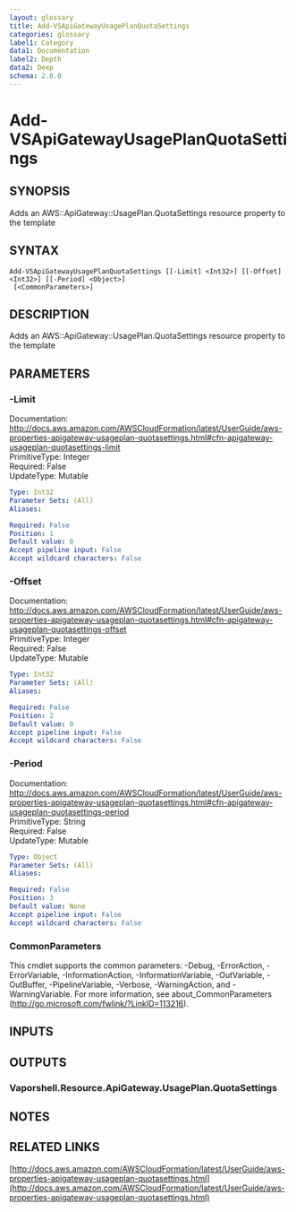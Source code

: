 ```yaml
---
layout: glossary
title: Add-VSApiGatewayUsagePlanQuotaSettings
categories: glossary
label1: Category
data1: Documentation
label2: Depth
data2: Deep
schema: 2.0.0
---
```


# Add-VSApiGatewayUsagePlanQuotaSettings

## SYNOPSIS
Adds an AWS::ApiGateway::UsagePlan.QuotaSettings resource property to the template

## SYNTAX

```
Add-VSApiGatewayUsagePlanQuotaSettings [[-Limit] <Int32>] [[-Offset] <Int32>] [[-Period] <Object>]
 [<CommonParameters>]
```

## DESCRIPTION
Adds an AWS::ApiGateway::UsagePlan.QuotaSettings resource property to the template

## PARAMETERS

### -Limit
Documentation: http://docs.aws.amazon.com/AWSCloudFormation/latest/UserGuide/aws-properties-apigateway-usageplan-quotasettings.html#cfn-apigateway-usageplan-quotasettings-limit    
PrimitiveType: Integer    
Required: False    
UpdateType: Mutable

```yaml
Type: Int32
Parameter Sets: (All)
Aliases:

Required: False
Position: 1
Default value: 0
Accept pipeline input: False
Accept wildcard characters: False
```

### -Offset
Documentation: http://docs.aws.amazon.com/AWSCloudFormation/latest/UserGuide/aws-properties-apigateway-usageplan-quotasettings.html#cfn-apigateway-usageplan-quotasettings-offset    
PrimitiveType: Integer    
Required: False    
UpdateType: Mutable

```yaml
Type: Int32
Parameter Sets: (All)
Aliases:

Required: False
Position: 2
Default value: 0
Accept pipeline input: False
Accept wildcard characters: False
```

### -Period
Documentation: http://docs.aws.amazon.com/AWSCloudFormation/latest/UserGuide/aws-properties-apigateway-usageplan-quotasettings.html#cfn-apigateway-usageplan-quotasettings-period    
PrimitiveType: String    
Required: False    
UpdateType: Mutable

```yaml
Type: Object
Parameter Sets: (All)
Aliases:

Required: False
Position: 3
Default value: None
Accept pipeline input: False
Accept wildcard characters: False
```

### CommonParameters
This cmdlet supports the common parameters: -Debug, -ErrorAction, -ErrorVariable, -InformationAction, -InformationVariable, -OutVariable, -OutBuffer, -PipelineVariable, -Verbose, -WarningAction, and -WarningVariable.
For more information, see about_CommonParameters (http://go.microsoft.com/fwlink/?LinkID=113216).

## INPUTS

## OUTPUTS

### Vaporshell.Resource.ApiGateway.UsagePlan.QuotaSettings

## NOTES

## RELATED LINKS

[http://docs.aws.amazon.com/AWSCloudFormation/latest/UserGuide/aws-properties-apigateway-usageplan-quotasettings.html](http://docs.aws.amazon.com/AWSCloudFormation/latest/UserGuide/aws-properties-apigateway-usageplan-quotasettings.html)

